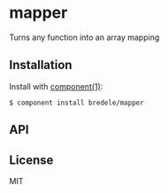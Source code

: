 
# mapper

  Turns any function into an array mapping

## Installation

  Install with [component(1)](http://component.io):

    $ component install bredele/mapper

## API



## License

  MIT
